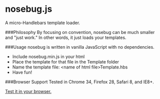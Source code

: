 nosebug.js
=========

A micro-Handlebars template loader.

###Philosophy
By focusing on convention, nosebug can be much smaller and "just work." In other words, it just loads your templates.

###Usage
nosebug is written in vanilla JavaScript with no dependencies. 

- Include nosebug.min.js in your html
- Place the template for that file in the Template folder
- Name the template file: &lt;name of html file&gt;Template.hbs
- Have fun!

###Browser Support
Tested in Chrome 34, Firefox 28, Safari 8, and IE8+.

[Test it in your browser.](http://ryanmurakami.github.io/nosebug/test.html)
